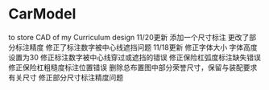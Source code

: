 # CarModel
to store CAD of my Curriculum design
11/20更新
添加一个尺寸标注
更改了部分标注精度
修正了标注数字被中心线遮挡问题
11/18更新
修正字体大小 字体高度设置为30
修正标注数字被中心线穿过或遮挡的错误
修正保险杠弧度标注缺失错误
修正保险杠粗糙度标注位置错误
删除总布置图中部分荣誉尺寸，保留与装配要求有关尺寸
修正部分尺寸标注精度问题